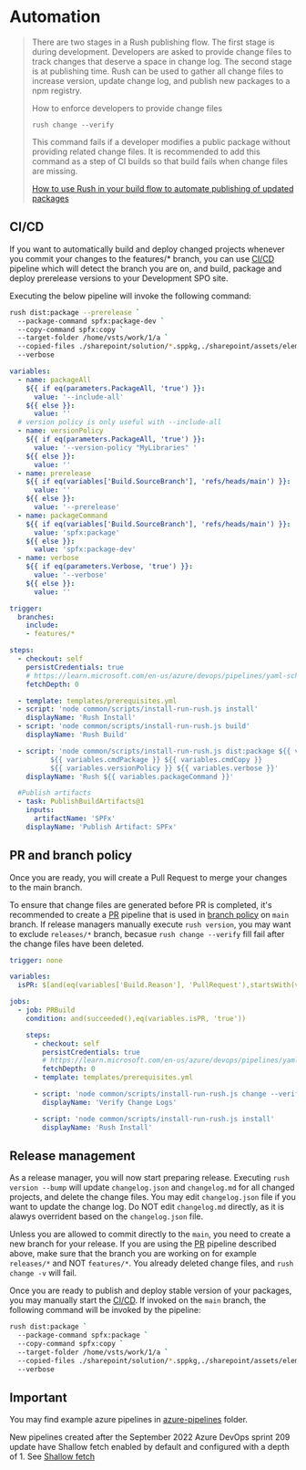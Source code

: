 ﻿# Automation

>There are two stages in a Rush publishing flow. The first stage is during development. Developers are asked to provide change files to track changes that deserve a space in change log. The second stage is at publishing time. Rush can be used to gather all change files to increase version, update change log, and publish new packages to a npm registry.
>
> How to enforce developers to provide change files
>
> `rush change --verify`
>
>This command fails if a developer modifies a public package without providing related change files. It is recommended to add this command as a step of CI builds so that build fails when change files are missing.
>
>[How to use Rush in your build flow to automate publishing of updated packages](https://rushjs.io/pages/maintainer/publishing)

## CI/CD

If you want to automatically build and deploy changed projects whenever you commit your changes to the features/* branch, you can use [CI/CD](../azure-pipelines/rush-publishx.yml) pipeline which will detect the branch you are on, and build, package and deploy prerelease versions to your Development SPO site.

Executing the below pipeline will invoke the following command:

```bash
rush dist:package --prerelease `
  --package-command spfx:package-dev `
  --copy-command spfx:copy `
  --target-folder /home/vsts/work/1/a `
  --copied-files ./sharepoint/solution/*.sppkg,./sharepoint/assets/elements.xml `
  --verbose
```

```yml
variables:
  - name: packageAll
    ${{ if eq(parameters.PackageAll, 'true') }}:
      value: '--include-all'
    ${{ else }}:
      value: ''
  # version policy is only useful with --include-all
  - name: versionPolicy
    ${{ if eq(parameters.PackageAll, 'true') }}:
      value: '--version-policy "MyLibraries" '
    ${{ else }}:
      value: ''
  - name: prerelease
    ${{ if eq(variables['Build.SourceBranch'], 'refs/heads/main') }}:
      value: ''
    ${{ else }}:
      value: '--prerelease'
  - name: packageCommand
    ${{ if eq(variables['Build.SourceBranch'], 'refs/heads/main') }}:
      value: 'spfx:package'
    ${{ else }}:
      value: 'spfx:package-dev'
  - name: verbose
    ${{ if eq(parameters.Verbose, 'true') }}:
      value: '--verbose'
    ${{ else }}:
      value: ''

trigger:
  branches:
    include:
    - features/*

steps:
  - checkout: self
    persistCredentials: true
    # https://learn.microsoft.com/en-us/azure/devops/pipelines/yaml-schema/steps-checkout?view=azure-pipelines#remarks
    fetchDepth: 0

  - template: templates/prerequisites.yml
  - script: 'node common/scripts/install-run-rush.js install'
    displayName: 'Rush Install'
  - script: 'node common/scripts/install-run-rush.js build'
    displayName: 'Rush Build'

  - script: 'node common/scripts/install-run-rush.js dist:package ${{ variables.packageAll }} ${{ variables.prerelease }}
          ${{ variables.cmdPackage }} ${{ variables.cmdCopy }}
          ${{ variables.versionPolicy }} ${{ variables.verbose }}'
    displayName: 'Rush ${{ variables.packageCommand }}'

  #Publish artifacts
  - task: PublishBuildArtifacts@1
    inputs:
      artifactName: 'SPFx'
    displayName: 'Publish Artifact: SPFx'
```

## PR and branch policy

Once you are ready, you will create a Pull Request to merge your changes to the main branch.

To ensure that change files are generated before PR is completed, it's recommended to create a [PR](../azure-pipelines/pr.yml) pipeline that is used in [branch policy](https://learn.microsoft.com/en-us/azure/devops/repos/git/branch-policies?view=azure-devops&tabs=browser#build-validation) on `main` branch.
If release managers manually execute `rush version`, you may want to exclude `releases/*` branch, becasue `rush change --verify` fill fail after the change files have been deleted.

```yml
trigger: none

variables:
  isPR: $[and(eq(variables['Build.Reason'], 'PullRequest'),startsWith(variables['System.PullRequest.SourceBranch'], 'refs/heads/features/'))]

jobs:
  - job: PRBuild
    condition: and(succeeded(),eq(variables.isPR, 'true'))

    steps:
      - checkout: self
        persistCredentials: true
        # https://learn.microsoft.com/en-us/azure/devops/pipelines/yaml-schema/steps-checkout?view=azure-pipelines#remarks
        fetchDepth: 0
      - template: templates/prerequisites.yml

      - script: 'node common/scripts/install-run-rush.js change --verify '
        displayName: 'Verify Change Logs'

      - script: 'node common/scripts/install-run-rush.js install'
        displayName: 'Rush Install'
```

## Release management

As a release manager, you will now start preparing release.
Executing `rush version --bump` will update `changelog.json` and `changelog.md` for all changed projects, and delete the change files.
You may edit `changelog.json` file if you want to update the change log. Do NOT edit `changelog.md` directly, as it is alawys overrident based on the `changelog.json` file.

Unless you are allowed to commit directly to the `main`, you need to create a new branch for your release. If you are using the [PR](../azure-pipelines/pr.yml) pipeline described above, make sure that the branch you are working on for example `releases/*` and NOT `features/*`. You already deleted change files, and `rush change -v` will fail.

Once you are ready to publish and deploy stable version of your packages, you may manually start the  [CI/CD](../azure-pipelines/rush-publishx.yml). If invoked on the `main` branch, the following command will be invoked by the pipeline:

```bash
rush dist:package `
  --package-command spfx:package `
  --copy-command spfx:copy `
  --target-folder /home/vsts/work/1/a `
  --copied-files ./sharepoint/solution/*.sppkg,./sharepoint/assets/elements.xml `
  --verbose
```

## Important

You may find example azure pipelines in [azure-pipelines](../azure-pipelines/) folder.

New pipelines created after the September 2022 Azure DevOps sprint 209 update have Shallow fetch enabled by default and configured with a depth of 1.
See [Shallow fetch](https://learn.microsoft.com/en-us/azure/devops/pipelines/yaml-schema/steps-checkout?view=azure-pipelines#shallow-fetch)
